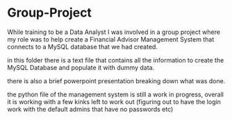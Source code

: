 # Group-Project 

While training to be a Data Analyst I was involved in a group project 
where my role was to help create a Financial Advisor Management System
that connects to a MySQL database that we had created.

in this folder there is a text file that contains all the information
to create the MySQL Database and populate it with dummy data.

there is also a brief powerpoint presentation breaking down what was done.

the python file of the management system is still a work in progress,
overall it is working with a few kinks left to work out (figuring out to have 
the login work with the default admins that have no passwords etc)
